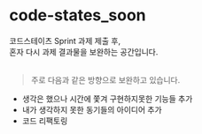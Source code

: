 # code-states_soon

코드스테이츠 Sprint 과제 제출 후, <br>
혼자 다시 과제 결과물을 보완하는 공간입니다.<br><br>

> 주로 다음과 같은 방향으로 보완하고 있습니다.

- 생각은 했으나 시간에 쫓겨 구현하지못한 기능들 추가
- 내가 생각하지 못한 동기들의 아이디어 추가
- 코드 리팩토링
